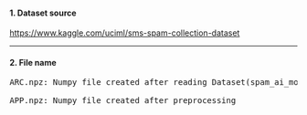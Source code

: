#### 1. Dataset source
https://www.kaggle.com/uciml/sms-spam-collection-dataset
- - -
#### 2. File name
<pre>
ARC.npz: Numpy file created after reading Dataset(spam_ai_model/spam.csv)<br>
APP.npz: Numpy file created after preprocessing
</pre>

